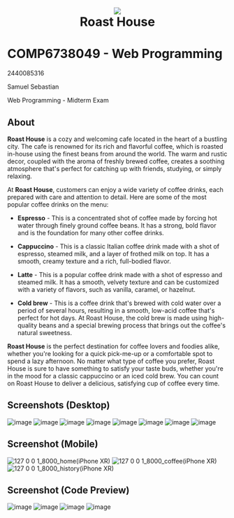 
<h1 align="center"><img src="https://user-images.githubusercontent.com/127090887/236617677-e39e0a45-7560-4f93-8984-22b1bd257698.png"/>
    <br>
    Roast House
</h1>

# COMP6738049 - Web Programming
2440085316

Samuel Sebastian

Web Programming - Midterm Exam


## About

**Roast House** is a cozy and welcoming cafe located in the heart of a bustling city. The cafe is renowned for its rich and flavorful coffee, which is roasted in-house using the finest beans from around the world. The warm and rustic decor, coupled with the aroma of freshly brewed coffee, creates a soothing atmosphere that's perfect for catching up with friends, studying, or simply relaxing.

At **Roast House**, customers can enjoy a wide variety of coffee drinks, each prepared with care and attention to detail. Here are some of the most popular coffee drinks on the menu:
- **Espresso** - This is a concentrated shot of coffee made by forcing hot water through finely ground coffee beans. It has a strong, bold flavor and is the foundation for many other coffee drinks.
- **Cappuccino** - This is a classic Italian coffee drink made with a shot of espresso, steamed milk, and a layer of frothed milk on top. It has a smooth, creamy texture and a rich, full-bodied flavor.

- **Latte** - This is a popular coffee drink made with a shot of espresso and steamed milk. It has a smooth, velvety texture and can be customized with a variety of flavors, such as vanilla, caramel, or hazelnut.

- **Cold brew** - This is a coffee drink that's brewed with cold water over a period of several hours, resulting in a smooth, low-acid coffee that's perfect for hot days. At Roast House, the cold brew is made using high-quality beans and a special brewing process that brings out the coffee's natural sweetness.

**Roast House** is the perfect destination for coffee lovers and foodies alike, whether you're looking for a quick pick-me-up or a comfortable spot to spend a lazy afternoon. No matter what type of coffee you prefer, Roast House is sure to have something to satisfy your taste buds, whether you're in the mood for a classic cappuccino or an iced cold brew. You can count on Roast House to deliver a delicious, satisfying cup of coffee every time.

## Screenshots (Desktop)
![image](https://user-images.githubusercontent.com/127090887/236619181-c5f5a85b-1e11-4f65-84db-0e0a6f90303e.png)
![image](https://user-images.githubusercontent.com/127090887/236619198-1a64a2de-1dc3-4243-ab58-e039b69f0f03.png)
![image](https://user-images.githubusercontent.com/127090887/236619380-a6f8c87c-0bf0-4acc-a919-0df1424f7da9.png)
![image](https://user-images.githubusercontent.com/127090887/236619386-37f0a228-64d3-4482-b8a2-699c52d470d6.png)
![image](https://user-images.githubusercontent.com/127090887/236619298-a858ef23-dec0-4237-81a4-e22a18b1f695.png)
![image](https://user-images.githubusercontent.com/127090887/236619321-a7a85dd9-2aab-44e0-bf0a-618d4ae90d05.png)
![image](https://user-images.githubusercontent.com/127090887/236619083-dd3b1f2c-0ea8-4dab-b66e-a8dc91bebe3b.png)
![image](https://user-images.githubusercontent.com/127090887/236619115-16766ecf-97ee-4539-836e-05ef8ac1deb3.png)



## Screenshot (Mobile)
![127 0 0 1_8000_home(iPhone XR)](https://user-images.githubusercontent.com/127090887/236619513-5f2b2cce-808b-4f18-8917-caec4a465d96.png)
![127 0 0 1_8000_coffee(iPhone XR)](https://user-images.githubusercontent.com/127090887/236619545-7f2df705-429d-495c-98c9-01100205f36b.png)
![127 0 0 1_8000_history(iPhone XR)](https://user-images.githubusercontent.com/127090887/236619579-964df38c-c104-4039-abb6-bc055b346a63.png)

## Screenshot (Code Preview)
![image](https://user-images.githubusercontent.com/127090887/236619645-39b0ddc2-40fd-4777-aa42-08227516db3b.png)
![image](https://user-images.githubusercontent.com/127090887/236619658-c1f4c82d-51f5-4acf-a305-145417d101f2.png)
![image](https://user-images.githubusercontent.com/127090887/236619700-c2e3e07e-061b-404c-839f-710d6d1b4a90.png)
![image](https://user-images.githubusercontent.com/127090887/236619723-149638fb-5df2-42ac-90f0-c89ca529ac66.png)


